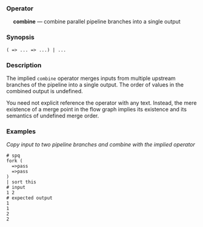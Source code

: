### Operator

&emsp; **combine** &mdash; combine parallel pipeline branches into a single output

### Synopsis

```
( => ... => ...) | ...
```
### Description

The implied `combine` operator merges inputs from multiple upstream branches of
the pipeline into a single output.  The order of values in the combined
output is undefined.

You need not explicit reference the operator with any text.  Instead, the
mere existence of a merge point in the flow graph implies its existence
and its semantics of undefined merge order.

### Examples

_Copy input to two pipeline branches and combine with the implied operator_
```mdtest-spq
# spq
fork (
  =>pass
  =>pass
)
| sort this
# input
1 2
# expected output
1
1
2
2
```
